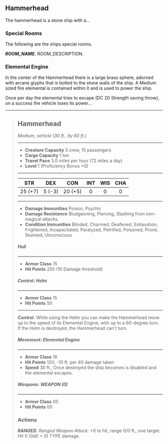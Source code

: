 ## Hammerhead
The hammerhead is a stone ship with a...


### Special Rooms
The following are the ships special rooms.

***ROOM_NAME.***
ROOM_DESCRIPTION.


### Elemental Engine
In the center of the Hammerhead there is a large brass sphere, adorned with arcane glyphs that is bolted to the stone walls of the ship. A Medium sized fire elemental is contained within it and is used to power the ship.

Once per day the elemental tries to escape (DC 20 Strength saving throw), on a success the vehicle loses its power...


___
> ## Hammerhead
>*Medium, vehicle (30 ft., by 60 ft.)*
> ___
> - **Creature Capacity** 5 crew, 15 passengers
> - **Cargo Capacity** 1 ton
> - **Travel Pace** 3.0 miles per hour (72 miles a day)
> - **Level** 1 (Proficiency Bonus +0)
>___
>|   STR   |   DEX   |   CON   |   INT   |   WIS   |   CHA   |
>|:-------:|:-------:|:-------:|:-------:|:-------:|:-------:|
>| 25 (+7) |  5 (-3) | 20 (+5) |    0    |    0    |    0    |
>___
> - **Damage Immunities** Poison, Psychic
> - **Damage Resistance** Bludgeoning, Piercing, Slashing from non-magical attacks.
> - **Condition Immunities** Blinded, Charmed, Deafened, Exhaustion, Frightened, Incapacitated, Paralyzed, Petrified, Poisoned, Prone, Stunned, Unconscious
>
>
> ##### Hull
> ___
> - **Armor Class** 15
> - **Hit Points** 250 (10 Damage threshold)
>
>
> ##### Control: Helm
> ___
> - **Armor Class** 15
> - **Hit Points** 50
> ___
> ***Control.***
> While using the Helm you can make the Hammerhead move up to the speed of its Elemental Engine, with up to a 60-degree turn. If the Helm is destroyed, the Hammerhead can't turn.
>
>
> ##### Movement: Elemental Engine
> ___
> - **Armor Class** 18
> - **Hit Points** 120; -10 ft. per 40 damage taken
> - **Speed** 30 ft., Once destroyed the ship becomes is disabled and the elemental escapes.
>
>
> ##### Weapons: WEAPON (0)
> ___
> - **Armor Class** 00
> - **Hit Points** 00
>
> ### Actions
>
> ***RANGED.*** *Ranged Weapon Attack:* +0 to hit, range 0/0 ft., one target. *Hit* 0 (0d0 + 0) TYPE damage. 
